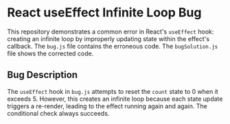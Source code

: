 # React useEffect Infinite Loop Bug

This repository demonstrates a common error in React's `useEffect` hook: creating an infinite loop by improperly updating state within the effect's callback.  The `bug.js` file contains the erroneous code. The `bugSolution.js` file shows the corrected code.

## Bug Description

The `useEffect` hook in `bug.js` attempts to reset the `count` state to 0 when it exceeds 5. However, this creates an infinite loop because each state update triggers a re-render, leading to the effect running again and again. The conditional check always succeeds.